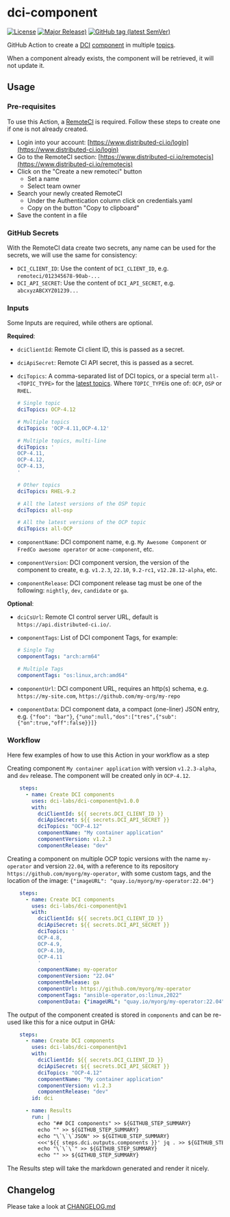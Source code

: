 # dci-component

[![License](https://img.shields.io/github/license/dci-labs/dci-component)](https://github.com/dci-labs/dci-component/blob/main/LICENSE)
[![Major Release)](https://img.shields.io/github/v/release/dci-labs/dci-component?label=major)](https://github.com/dci-labs/dci-component/releases/latest)
[![GitHub tag (latest SemVer)](https://img.shields.io/github/v/tag/dci-labs/dci-component?label=latest)](https://github.com/dci-labs/dci-component/tags)

GitHub Action to create a [DCI](https://docs.distributed-ci.io/) [component](https://docs.distributed-ci.io/#component) in multiple [topics](https://docs.distributed-ci.io/#topic).

When a component already exists, the component will be retrieved, it will not update it.

## Usage

### Pre-requisites

To use this Action, a [RemoteCI](https://docs.distributed-ci.io/#remote-ci) is required. Follow these steps to create one if one is not already created.

- Login into your account: [https://www.distributed-ci.io/login](https://www.distributed-ci.io/login)
- Go to the RemoteCI section: [https://www.distributed-ci.io/remotecis](https://www.distributed-ci.io/remotecis)
- Click on the "Create a new remoteci" button
  - Set a name
  - Select team owner
- Search your newly created RemoteCI
  - Under the Authentication column click on credentials.yaml
  - Copy on the button "Copy to clipboard"
- Save the content in a file

### GitHub Secrets

With the RemoteCI data create two secrets, any name can be used for the secrets, we will use the same for consistency:

- `DCI_CLIENT_ID`: Use the content of `DCI_CLIENT_ID`, e.g. `remoteci/012345678-90ab-...`
- `DCI_API_SECRET`: Use the content of `DCI_API_SECRET`, e.g. `abcxyzABCXYZ01239...`

### Inputs

Some Inputs are required, while others are optional.

**Required**:

- `dciClientId`: Remote CI client ID, this is passed as a secret.
- `dciApiSecret`: Remote CI API secret, this is passed as a secret.
- `dciTopics`: A comma-separated list of DCI topics, or a special term `all-<TOPIC_TYPE>` for the [latest topics](./dci-component/blob/main/add-component#L17). Where `TOPIC_TYPE`is one of: `OCP`, `OSP` or `RHEL`.

    ```yaml
    # Single topic
    dciTopics: OCP-4.12

    # Multiple topics
    dciTopics: 'OCP-4.11,OCP-4.12'
    
    # Multiple topics, multi-line
    dciTopics: '
    OCP-4.11,
    OCP-4.12,
    OCP-4.13,
    '

    # Other topics
    dciTopics: RHEL-9.2

    # All the latest versions of the OSP topic
    dciTopics: all-osp

    # All the latest versions of the OCP topic
    dciTopics: all-OCP
    ```

- `componentName`: DCI component name, e.g. `My Awesome Component` or `FredCo awesome operator` or `acme-component`, etc.
- `componentVersion`: DCI component version, the version of the component to create, e.g. `v1.2.3`, `22.10`, `9.2-rc1`, `v12.28.12-alpha`, etc.
- `componentRelease`: DCI component release tag must be one of the following: `nightly`, `dev`, `candidate` or `ga`.

**Optional**:

- `dciCsUrl`: Remote CI control server URL, default is `https://api.distributed-ci.io/`.
- `componentTags`: List of DCI component Tags, for example:

    ```yaml
    # Single Tag
    componentTags: "arch:arm64"

    # Multiple Tags
    componentTags: "os:linux,arch:amd64"
    ```

- `componentUrl`: DCI component URL, requires an http(s) schema, e.g. `https://my-site.com`, `https://github.com/my-org/my-repo`
- `componentData`: DCI component data, a compact (one-liner) JSON entry, e.g. `{"foo": "bar"}`, `{"uno":null,"dos":["tres",{"sub":{"on":true,"off":false}}]}`

### Workflow

Here few examples of how to use this Action in your workflow as a step

Creating component `My container application` with version `v1.2.3-alpha`, and `dev` release. The component will be created only in `OCP-4.12`.

```YAML
    steps:
      - name: Create DCI components
        uses: dci-labs/dci-component@v1.0.0
        with:
          dciClientId: ${{ secrets.DCI_CLIENT_ID }}
          dciApiSecret: ${{ secrets.DCI_API_SECRET }}
          dciTopics: "OCP-4.12"
          componentName: "My container application"
          componentVersion: v1.2.3
          componentRelease: "dev"
```

Creating a component on multiple OCP topic versions with the name `my-operator` and version `22.04`, with a reference to its repository `https://github.com/myorg/my-operator`, with some custom tags, and the location of the image: `{"imageURL": "quay.io/myorg/my-operator:22.04"}`

```YAML
    steps:
      - name: Create DCI components
        uses: dci-labs/dci-component@v1
        with:
          dciClientId: ${{ secrets.DCI_CLIENT_ID }}
          dciApiSecret: ${{ secrets.DCI_API_SECRET }}
          dciTopics: '
          OCP-4.8,
          OCP-4.9,
          OCP-4.10,
          OCP-4.11
          '
          componentName: my-operator
          componentVersion: "22.04"
          componentRelease: ga
          componentUrl: https://github.com/myorg/my-operator
          componentTags: "ansible-operator,os:linux,2022"
          componentData: {"imageURL": "quay.io/myorg/my-operator:22.04"}
```

The output of the component created is stored in `components` and can be re-used like this for a nice output in GHA:

```YAML
    steps:
      - name: Create DCI components
        uses: dci-labs/dci-component@v1
        with:
          dciClientId: ${{ secrets.DCI_CLIENT_ID }}
          dciApiSecret: ${{ secrets.DCI_API_SECRET }}
          dciTopics: "OCP-4.12"
          componentName: "My container application"
          componentVersion: v1.2.3
          componentRelease: "dev"
        id: dci

      - name: Results
        run: |
          echo "## DCI components" >> ${GITHUB_STEP_SUMMARY}
          echo "" >> ${GITHUB_STEP_SUMMARY}
          echo "\`\`\`JSON" >> ${GITHUB_STEP_SUMMARY}
          <<<'${{ steps.dci.outputs.components }}' jq . >> ${GITHUB_STEP_SUMMARY}
          echo "\`\`\`" >> ${GITHUB_STEP_SUMMARY}
          echo "" >> ${GITHUB_STEP_SUMMARY}
```

The Results step will take the markdown generated and render it nicely.

## Changelog

Please take a look at [CHANGELOG.md](./CHANGELOG.md)
